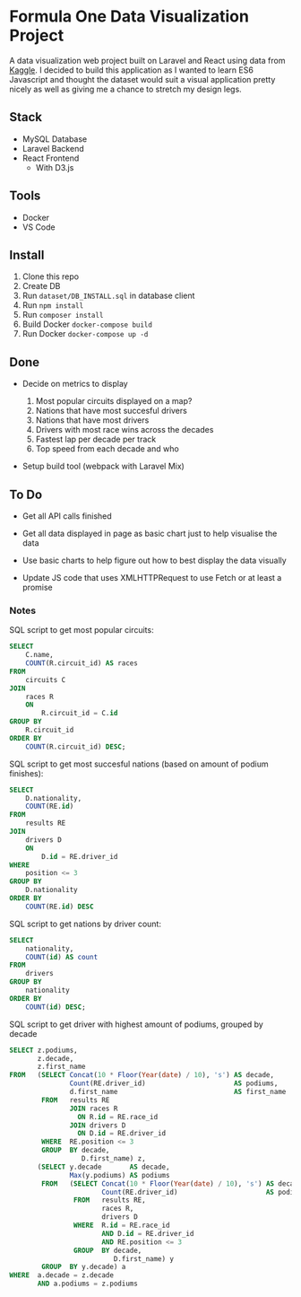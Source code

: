 # Formula One Data Visualization Project
A data visualization web project built on Laravel and React using data from [Kaggle](https://www.kaggle.com/cjgdev/formula-1-race-data-19502017). I decided to build this application as I wanted to learn ES6 Javascript and thought the dataset would suit a visual application pretty nicely as well as giving me a chance to stretch my design legs.

## Stack
- MySQL Database
- Laravel Backend
- React Frontend
    - With D3.js

## Tools
- Docker
- VS Code

## Install
1. Clone this repo
2. Create DB
3. Run `dataset/DB_INSTALL.sql` in database client
4. Run `npm install`
5. Run `composer install`
6. Build Docker `docker-compose build`
7. Run Docker `docker-compose up -d`

## Done
- Decide on metrics to display
    1. Most popular circuits displayed on a map?
    2. Nations that have most succesful drivers
    3. Nations that have most drivers
    4. Drivers with most race wins across the decades
	5. Fastest lap per decade per track
	6. Top speed from each decade and who

- Setup build tool (webpack with Laravel Mix)

## To Do
- Get all API calls finished

- Get all data displayed in page as basic chart just to help visualise the data

- Use basic charts to help figure out how to best display the data visually

- Update JS code that uses XMLHTTPRequest to use Fetch or at least a promise

### Notes
SQL script to get most popular circuits:
```SQL
SELECT
	C.name,
	COUNT(R.circuit_id) AS races
FROM
	circuits C
JOIN
	races R
	ON
		R.circuit_id = C.id
GROUP BY
	R.circuit_id
ORDER BY
	COUNT(R.circuit_id) DESC;
```

SQL script to get most succesful nations (based on amount of podium finishes):
```SQL
SELECT
	D.nationality,
	COUNT(RE.id)
FROM
	results RE
JOIN
	drivers D
	ON
		D.id = RE.driver_id
WHERE
	position <= 3
GROUP BY
	D.nationality
ORDER BY
	COUNT(RE.id) DESC
```

SQL script to get nations by driver count:
```SQL
SELECT
	nationality,
	COUNT(id) AS count
FROM
	drivers
GROUP BY
	nationality
ORDER BY
	COUNT(id) DESC;
```

SQL script to get driver with highest amount of podiums, grouped by decade
```SQL
SELECT z.podiums, 
       z.decade, 
       z.first_name 
FROM   (SELECT Concat(10 * Floor(Year(date) / 10), 's') AS decade, 
               Count(RE.driver_id)                      AS podiums, 
               d.first_name                             AS first_name 
        FROM   results RE 
               JOIN races R 
                 ON R.id = RE.race_id 
               JOIN drivers D 
                 ON D.id = RE.driver_id 
        WHERE  RE.position <= 3 
        GROUP  BY decade, 
                  D.first_name) z, 
       (SELECT y.decade       AS decade, 
               Max(y.podiums) AS podiums 
        FROM   (SELECT Concat(10 * Floor(Year(date) / 10), 's') AS decade, 
                       Count(RE.driver_id)                      AS podiums 
                FROM   results RE, 
                       races R, 
                       drivers D 
                WHERE  R.id = RE.race_id 
                       AND D.id = RE.driver_id 
                       AND RE.position <= 3 
                GROUP  BY decade, 
                          D.first_name) y 
        GROUP  BY y.decade) a 
WHERE  a.decade = z.decade 
       AND a.podiums = z.podiums 
```